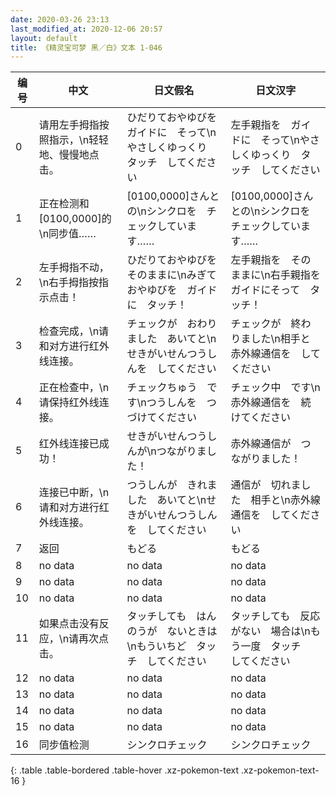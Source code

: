 ```yaml
---
date: 2020-03-26 23:13
last_modified_at: 2020-12-06 20:57
layout: default
title: 《精灵宝可梦 黑／白》文本 1-046
---
```

| 编号 | 中文 | 日文假名 | 日文汉字 |
| ---- | ---- | ---- | --- |
| 0 | 请用左手拇指按照指示，\n轻轻地、慢慢地点击。 | ひだりておやゆびを　ガイドに　そって\nやさしくゆっくり　タッチ　してください | 左手親指を　ガイドに　そって\nやさしくゆっくり　タッチ　してください |
| 1 | 正在检测和[0100,0000]的\n同步值…… | [0100,0000]さんとの\nシンクロを　チェックしています…… | [0100,0000]さんとの\nシンクロを　チェックしています…… |
| 2 | 左手拇指不动，\n右手拇指按指示点击！ | ひだりておやゆびを　そのままに\nみぎておやゆびを　ガイドに　タッチ！ | 左手親指を　そのままに\n右手親指を　ガイドにそって　タッチ！ |
| 3 | 检查完成，\n请和对方进行红外线连接。 | チェックが　おわりました　あいてと\nせきがいせんつうしんを　してください | チェックが　終わりました\n相手と　赤外線通信を　してください |
| 4 | 正在检查中，\n请保持红外线连接。 | チェックちゅう　です\nつうしんを　つづけてください | チェック中　です\n赤外線通信を　続けてください |
| 5 | 红外线连接已成功！ | せきがいせんつうしんが\nつながりました！ | 赤外線通信が　つながりました！ |
| 6 | 连接已中断，\n请和对方进行红外线连接。 | つうしんが　きれました　あいてと\nせきがいせんつうしんを　してください | 通信が　切れました　相手と\n赤外線通信を　してください |
| 7 | 返回 | もどる | もどる |
| 8 | no data | no data | no data |
| 9 | no data | no data | no data |
| 10 | no data | no data | no data |
| 11 | 如果点击没有反应，\n请再次点击。 | タッチしても　はんのうが　ないときは\nもういちど　タッチ　してください | タッチしても　反応がない　場合は\nもう一度　タッチ　してください |
| 12 | no data | no data | no data |
| 13 | no data | no data | no data |
| 14 | no data | no data | no data |
| 15 | no data | no data | no data |
| 16 | 同步值检测 | シンクロチェック | シンクロチェック |
{: .table .table-bordered .table-hover .xz-pokemon-text .xz-pokemon-text-16 }